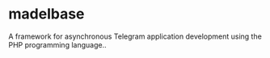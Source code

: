 # madelbase
A framework for asynchronous Telegram application development using the PHP programming language..

